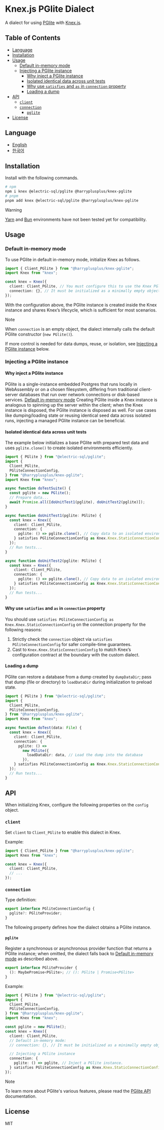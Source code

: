 # Knex.js PGlite Dialect

A dialect for using [PGlite](https://pglite.dev/) with [Knex.js](https://knexjs.org/).

## Table of Contents

<!-- toc -->

- [Language](#language)
- [Installation](#installation)
- [Usage](#usage)
  - [Default in-memory mode](#default-in-memory-mode)
  - [Injecting a PGlite instance](#injecting-a-pglite-instance)
    - [Why inject a PGlite instance](#why-inject-a-pglite-instance)
    - [Isolated identical data across unit tests](#isolated-identical-data-across-unit-tests)
    - [Why use `satisfies` and `as` in `connection` property](#why-use-satisfies-and-as-in-connection-property)
    - [Loading a dump](#loading-a-dump)
- [API](#api)
  - [`client`](#client)
  - [`connection`](#connection)
    - [`pglite`](#pglite)
- [License](#license)

<!-- tocstop -->

## Language

- [English](/README.md)
- [한국어](/README.ko.md)

## Installation

Install with the following commands.

```sh
# npm
npm i knex @electric-sql/pglite @harryplusplus/knex-pglite
# pnpm
pnpm add knex @electric-sql/pglite @harryplusplus/knex-pglite
```

> [!WARNING]
> [Yarn](https://yarnpkg.com/) and [Bun](https://bun.com/) environments have not been tested yet for compatibility.

## Usage

### Default in-memory mode

To use PGlite in default in-memory mode, initialize Knex as follows.

```typescript
import { Client_PGlite } from "@harryplusplus/knex-pglite";
import Knex from "knex";

const knex = Knex({
  client: Client_PGlite, // You must configure this to use the Knex PGlite dialect.
  connection: {}, // It must be initialized as a minimally empty object for PGlite connections, not for SQL generation.
});
```

With the configuration above, the PGlite instance is created inside the Knex instance and shares Knex’s lifecycle, which is sufficient for most scenarios.

> [!NOTE]
> When `connection` is an empty object, the dialect internally calls the default PGlite constructor (`new PGlite()`).

If more control is needed for data dumps, reuse, or isolation, see [Injecting a PGlite instance](#injecting-a-pglite-instance) below.

### Injecting a PGlite instance

#### Why inject a PGlite instance

PGlite is a single-instance embedded Postgres that runs locally in WebAssembly or on a chosen filesystem, differing from traditional client-server databases that run over network connections or disk-based services.
[Default in-memory mode](#default-in-memory-mode) Creating PGlite inside a Knex instance is analogous to spinning up the server within the client; when the Knex instance is disposed, the PGlite instance is disposed as well.
For use cases like dumping/loading state or reusing identical seed data across isolated runs, injecting a managed PGlite instance can be beneficial.

#### Isolated identical data across unit tests

The example below initializes a base PGlite with prepared test data and uses `pglite.clone()` to create isolated environments efficiently.

```typescript
import { PGlite } from "@electric-sql/pglite";
import {
  Client_PGlite,
  PGliteConnectionConfig,
} from "@harryplusplus/knex-pglite";
import Knex from "knex";

async function doTestSuite() {
  const pglite = new PGlite();
  // Prepare data...
  await Promise.all([doUnitTest1(pglite), doUnitTest2(pglite)]);
}

async function doUnitTest1(pglite: PGlite) {
  const knex = Knex({
    client: Client_PGlite,
    connection: {
      pglite: () => pglite.clone(), // Copy data to an isolated environment
    } satisfies PGliteConnectionConfig as Knex.Knex.StaticConnectionConfig,
  });
  // Run tests...
}

async function doUnitTest2(pglite: PGlite) {
  const knex = Knex({
    client: Client_PGlite,
    connection: {
      pglite: () => pglite.clone(), // Copy data to an isolated environment
    } satisfies PGliteConnectionConfig as Knex.Knex.StaticConnectionConfig,
  });
  // Run tests...
}
```

#### Why use `satisfies` and `as` in `connection` property

You should use `satisfies PGliteConnectionConfig as Knex.Knex.StaticConnectionConfig` on the connection property for the following reasons:

1. Strictly check the `connection` object via `satisfies PGliteConnectionConfig` for safer compile-time guarantees.
2. Cast to `Knex.Knex.StaticConnectionConfig` to match Knex’s configuration contract at the boundary with the custom dialect.

#### Loading a dump

PGlite can restore a database from a dump created by `dumpDataDir`; pass that dump (file or directory) to `loadDataDir` during initialization to preload state.

```typescript
import { PGlite } from "@electric-sql/pglite";
import {
  Client_PGlite,
  PGliteConnectionConfig,
} from "@harryplusplus/knex-pglite";
import Knex from "knex";

async function doTest(data: File) {
  const knex = Knex({
    client: Client_PGlite,
    connection: {
      pglite: () =>
        new PGlite({
          loadDataDir: data, // Load the dump into the database
        }),
    } satisfies PGliteConnectionConfig as Knex.Knex.StaticConnectionConfig,
  });
  // Run tests...
}
```

## API

When initializing Knex, configure the following properties on the `config` object.

### `client`

Set `client` to `Client_PGlite` to enable this dialect in Knex.

Example:

```typescript
import { Client_PGlite } from "@harryplusplus/knex-pglite";
import Knex from "knex";

const knex = Knex({
  client: Client_PGlite,
  // ...
});
```

### `connection`

Type definition:

```typescript
export interface PGliteConnectionConfig {
  pglite?: PGliteProvider;
}
```

The following property defines how the dialect obtains a PGlite instance.

#### `pglite`

Register a synchronous or asynchronous provider function that returns a PGlite instance; when omitted, the dialect falls back to [Default in-memory mode](#default-in-memory-mode) as described above.

```typescript
export interface PGliteProvider {
  (): MaybePromise<PGlite>; // (): PGlite | Promise<PGlite>
}
```

Example:

```typescript
import { PGlite } from "@electric-sql/pglite";
import {
  Client_PGlite,
  PGliteConnectionConfig,
} from "@harryplusplus/knex-pglite";
import Knex from "knex";

const pglite = new PGlite();
const knex = Knex({
  client: Client_PGlite,
  // Default in-memory mode:
  // connection: {}, // It must be initialized as a minimally empty object for PGlite connections, not for SQL generation.

  // Injecting a PGlite instance
  connection: {
    pglite: () => pglite, // Inject a PGlite instance.
  } satisfies PGliteConnectionConfig as Knex.Knex.StaticConnectionConfig,
});
```

> [!NOTE]
> To learn more about PGlite's various features, please read the [PGlite API](https://pglite.dev/docs/api) documentation.

## License

MIT
